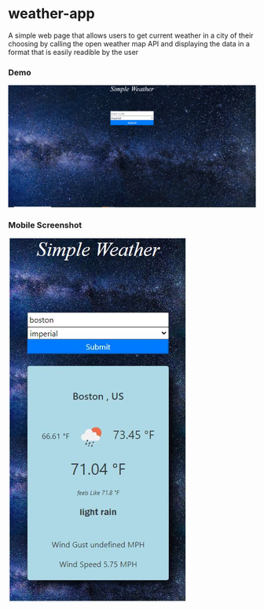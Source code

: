 # weather-app
A simple web page that allows users to get current weather in a city of their
choosing by calling the open weather map API and displaying the data in a format that is easily readible by the user






### Demo

![](./images/demo.gif)


### Mobile Screenshot
![](./images/mobileScreenshot.JPG)